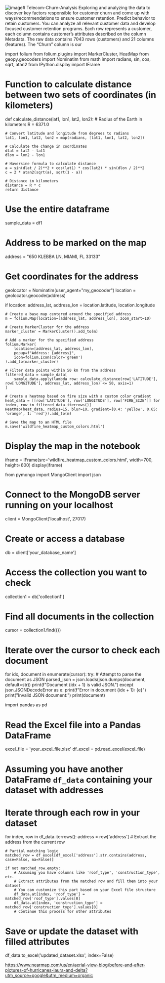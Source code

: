 ![image](https://github.com/maya034/Churn-Analysis/assets/61015843/4747de26-fb67-4dc6-92ee-ebfc5f3aa0ac)# Telecom-Churn-Analysis
Exploring and analyzing the data to discover key factors responsible for customer churn and come up with ways/recommendations to ensure customer retention.
Predict behavior to retain customers. You can analyze all relevant customer data and develop focused customer retention programs. Each row represents a customer, each column contains customer’s attributes described on the column Metadata. The raw data contains 7043 rows (customers) and 21 columns (features). The “Churn” column is our 



import folium
from folium.plugins import MarkerCluster, HeatMap
from geopy.geocoders import Nominatim
from math import radians, sin, cos, sqrt, atan2
from IPython.display import IFrame

# Function to calculate distance between two sets of coordinates (in kilometers)
def calculate_distance(lat1, lon1, lat2, lon2):
    # Radius of the Earth in kilometers
    R = 6371.0

    # Convert latitude and longitude from degrees to radians
    lat1, lon1, lat2, lon2 = map(radians, [lat1, lon1, lat2, lon2])

    # Calculate the change in coordinates
    dlat = lat2 - lat1
    dlon = lon2 - lon1

    # Haversine formula to calculate distance
    a = sin(dlat / 2)**2 + cos(lat1) * cos(lat2) * sin(dlon / 2)**2
    c = 2 * atan2(sqrt(a), sqrt(1 - a))

    # Distance in kilometers
    distance = R * c
    return distance

# Use the entire dataframe
sample_data = df1

# Address to be marked on the map
address = "650 KLEBBA LN, MIAMI, FL 33133"

# Get coordinates for the address
geolocator = Nominatim(user_agent="my_geocoder")
location = geolocator.geocode(address)

if location:
    address_lat, address_lon = location.latitude, location.longitude

    # Create a base map centered around the specified address
    m = folium.Map(location=[address_lat, address_lon], zoom_start=10)

    # Create MarkerCluster for the address
    marker_cluster = MarkerCluster().add_to(m)

    # Add a marker for the specified address
    folium.Marker(
        location=[address_lat, address_lon],
        popup=f"Address: {address}",
        icon=folium.Icon(color='green')
    ).add_to(marker_cluster)

    # Filter data points within 50 km from the address
    filtered_data = sample_data[
        sample_data.apply(lambda row: calculate_distance(row['LATITUDE'], row['LONGITUDE'], address_lat, address_lon) <= 50, axis=1)
    ]

    # Create a heatmap based on fire size with a custom color gradient
    heat_data = [[row['LATITUDE'], row['LONGITUDE'], row['FIRE_SIZE']] for index, row in filtered_data.iterrows()]
    HeatMap(heat_data, radius=15, blur=10, gradient={0.4: 'yellow', 0.65: 'orange', 1: 'red'}).add_to(m)

    # Save the map to an HTML file
    m.save('wildfire_heatmap_custom_colors.html')


# Display the map in the notebook
iframe = IFrame(src='wildfire_heatmap_custom_colors.html', width=700, height=600)
display(iframe)






from pymongo import MongoClient
import json

# Connect to the MongoDB server running on your localhost
client = MongoClient('localhost', 27017)

# Create or access a database
db = client['your_database_name']

# Access the collection you want to check
collection1 = db['collection1']

# Find all documents in the collection
cursor = collection1.find({})

# Iterate over the cursor to check each document
for idx, document in enumerate(cursor):
    try:
        # Attempt to parse the document as JSON
        parsed_json = json.loads(json.dumps(document, default=str))
        print(f"Document {idx + 1} is valid JSON.")
    except json.JSONDecodeError as e:
        print(f"Error in document {idx + 1}: {e}")
        print("Invalid JSON document:")
        print(document)














import pandas as pd

# Read the Excel file into a Pandas DataFrame
excel_file = 'your_excel_file.xlsx'
df_excel = pd.read_excel(excel_file)

# Assuming you have another DataFrame `df_data` containing your dataset with addresses
# Iterate through each row in your dataset
for index, row in df_data.iterrows():
    address = row['address']  # Extract the address from the current row
    
    # Partial matching logic
    matched_row = df_excel[df_excel['address'].str.contains(address, case=False, na=False)]
    
    if not matched_row.empty:
        # Assuming you have columns like 'roof_type', 'construction_type', etc.
        # Extract attributes from the matched row and fill them into your dataset
        # You can customize this part based on your Excel file structure
        df_data.at[index, 'roof_type'] = matched_row['roof_type'].values[0]
        df_data.at[index, 'construction_type'] = matched_row['construction_type'].values[0]
        # Continue this process for other attributes
        
# Save or update the dataset with filled attributes
df_data.to_excel('updated_dataset.xlsx', index=False)



















































https://www.nearmap.com/us/en/aerial-view-blog/before-and-after-pictures-of-hurricanes-laura-and-delta?utm_source=google&utm_medium=organic




